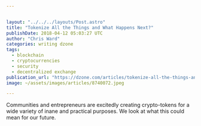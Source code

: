 ```yaml
---


layout: "../../../layouts/Post.astro"
title: "Tokenize All the Things and What Happens Next?"
publishDate: 2018-04-12 05:03:27 UTC
author: "Chris Ward"
categories: writing dzone
tags:
  - blockchain
  - cryptocurrencies
  - security
  - decentralized exchange
publication_url: "https://dzone.com/articles/tokenize-all-the-things-and-what-happens-next"
image: ~/assets/images/articles/8740072.jpeg

---
```

Communities and entrepreneurs are excitedly creating crypto-tokens for a wide variety of inane and practical purposes. We look at what this could mean for our future.

